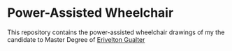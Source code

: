 # Power-Assisted Wheelchair

This repository contains the power-assisted wheelchair drawings of my the candidate to Master Degree of [Erivelton Gualter](https://eriveltongualter.github.io/)

